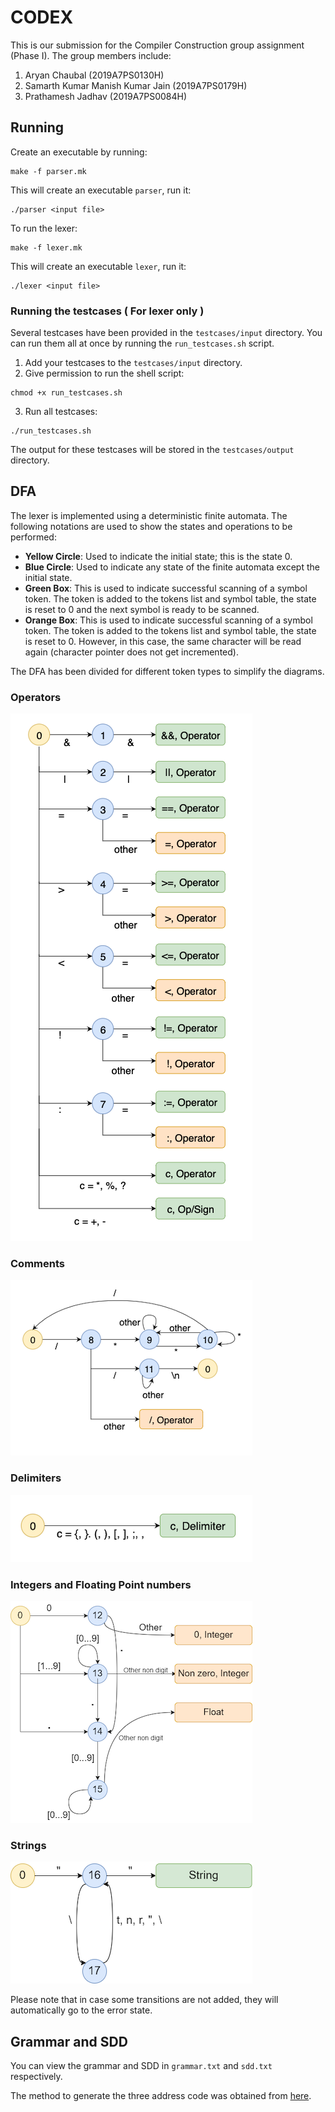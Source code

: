 # CODEX
This is our submission for the Compiler Construction group assignment (Phase I).
The group members include:
1. Aryan Chaubal (2019A7PS0130H)
2. Samarth Kumar Manish Kumar Jain (2019A7PS0179H)
3. Prathamesh Jadhav (2019A7PS0084H)

## Running
Create an executable by running:
```
make -f parser.mk
```
This will create an executable `parser`, run it:
```
./parser <input file>
```
To run the lexer:
```
make -f lexer.mk
```
This will create an executable `lexer`, run it:
```
./lexer <input file>
```
### Running the testcases ( For lexer only )
Several testcases have been provided in the `testcases/input` directory. You can run them all at once by running the `run_testcases.sh` script.
1. Add your testcases to the `testcases/input` directory.
2. Give permission to run the shell script:
```
chmod +x run_testcases.sh
```
3. Run all testcases:
```
./run_testcases.sh
```

The output for these testcases will be stored in the `testcases/output` directory.

## DFA
The lexer is implemented using a deterministic finite automata.
The following notations are used to show the states and operations to be performed:
- **Yellow Circle**: Used to indicate the initial state; this is the state 0.
- **Blue Circle**: Used to indicate any state of the finite automata except the initial state.
- **Green Box**: This is used to indicate successful scanning of a symbol token. The token is added to the tokens list and symbol table, the state is reset to 0 and the next symbol is ready to be scanned. 
- **Orange Box**: This is used to indicate successful scanning of a symbol token. The token is added to the tokens list and symbol table, the state is reset to 0. However, in this case, the same character will be read again (character pointer does not get incremented).

The DFA has been divided for different token types to simplify the diagrams.

### Operators
![](assets/operators.png)
### Comments
![](assets/comments.png)
### Delimiters
![](assets/delimiters.png)
### Integers and Floating Point numbers
![](assets/int%20and%20float.png)
### Strings
![](assets/string.png)

Please note that in case some transitions are not added, they will automatically go to the error state.

## Grammar and SDD
You can view the grammar and SDD in `grammar.txt` and `sdd.txt` respectively.

The method to generate the three address code was obtained from [here](http://seclab.cs.sunysb.edu/sekar/cse304/codegen.pdf).